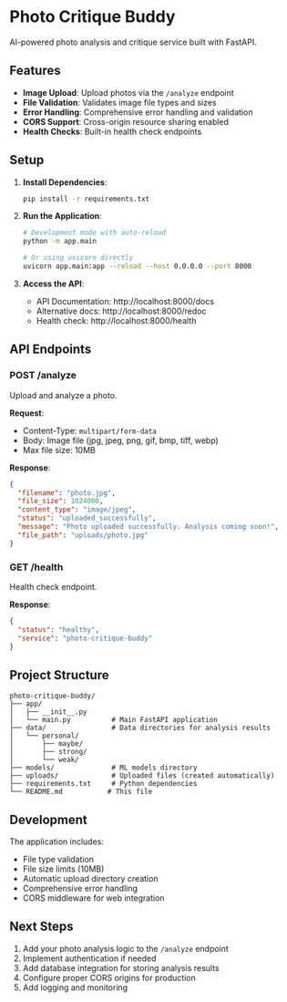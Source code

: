 # Photo Critique Buddy

AI-powered photo analysis and critique service built with FastAPI.

## Features

- **Image Upload**: Upload photos via the `/analyze` endpoint
- **File Validation**: Validates image file types and sizes
- **Error Handling**: Comprehensive error handling and validation
- **CORS Support**: Cross-origin resource sharing enabled
- **Health Checks**: Built-in health check endpoints

## Setup

1. **Install Dependencies**:
   ```bash
   pip install -r requirements.txt
   ```

2. **Run the Application**:
   ```bash
   # Development mode with auto-reload
   python -m app.main
   
   # Or using uvicorn directly
   uvicorn app.main:app --reload --host 0.0.0.0 --port 8000
   ```

3. **Access the API**:
   - API Documentation: http://localhost:8000/docs
   - Alternative docs: http://localhost:8000/redoc
   - Health check: http://localhost:8000/health

## API Endpoints

### POST /analyze
Upload and analyze a photo.

**Request**:
- Content-Type: `multipart/form-data`
- Body: Image file (jpg, jpeg, png, gif, bmp, tiff, webp)
- Max file size: 10MB

**Response**:
```json
{
  "filename": "photo.jpg",
  "file_size": 1024000,
  "content_type": "image/jpeg",
  "status": "uploaded_successfully",
  "message": "Photo uploaded successfully. Analysis coming soon!",
  "file_path": "uploads/photo.jpg"
}
```

### GET /health
Health check endpoint.

**Response**:
```json
{
  "status": "healthy",
  "service": "photo-critique-buddy"
}
```

## Project Structure

```
photo-critique-buddy/
├── app/
│   ├── __init__.py
│   └── main.py          # Main FastAPI application
├── data/                # Data directories for analysis results
│   └── personal/
│       ├── maybe/
│       ├── strong/
│       └── weak/
├── models/              # ML models directory
├── uploads/             # Uploaded files (created automatically)
├── requirements.txt     # Python dependencies
└── README.md           # This file
```

## Development

The application includes:
- File type validation
- File size limits (10MB)
- Automatic upload directory creation
- Comprehensive error handling
- CORS middleware for web integration

## Next Steps

1. Add your photo analysis logic to the `/analyze` endpoint
2. Implement authentication if needed
3. Add database integration for storing analysis results
4. Configure proper CORS origins for production
5. Add logging and monitoring
